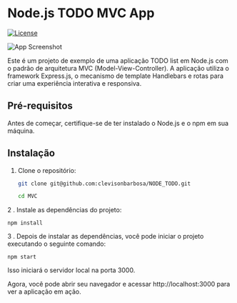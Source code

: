 # Node.js TODO MVC App

[![License](https://img.shields.io/badge/license-MIT-blue.svg)](https://opensource.org/licenses/MIT)

![App Screenshot](screenshot.png)

Este é um projeto de exemplo de uma aplicação TODO list em Node.js com o padrão de arquitetura MVC (Model-View-Controller). A aplicação utiliza o framework Express.js, o mecanismo de template Handlebars e rotas para criar uma experiência interativa e responsiva.

## Pré-requisitos

Antes de começar, certifique-se de ter instalado o Node.js e o npm em sua máquina.

## Instalação

1. Clone o repositório:

   ```bash
   git clone git@github.com:clevisonbarbosa/NODE_TODO.git
   
   cd MVC

2 . Instale as dependências do projeto:

    npm install

3 . Depois de instalar as dependências, você pode iniciar o projeto executando o seguinte comando:

    npm start


Isso iniciará o servidor local na porta 3000.

Agora, você pode abrir seu navegador e acessar http://localhost:3000 para ver a aplicação em ação.